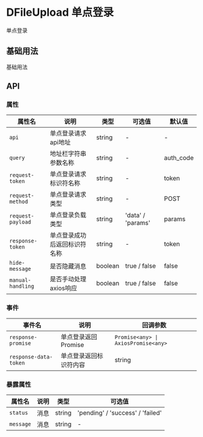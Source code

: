 # DFileUpload 单点登录

单点登录

## 基础用法

基础用法

## API

### 属性

| 属性名 | 说明 | 类型 | 可选值 | 默认值 |
|--------|------|------|--------|--------|
| `api` | 单点登录请求api地址 | string | - | - |
| `query` | 地址栏字符串参数名称 | string | - | auth_code
| `request-token` | 单点登录请求标识符名称 | string | - | token
| `request-method` | 单点登录请求类型 | string | - | POST
| `request-payload` | 单点登录负载类型 | string | 'data' / 'params' | params
| `response-token` | 单点登录成功后返回标识符名称 | string | - | token
| `hide-message` | 是否隐藏消息 | boolean | true / false | false
| `manual-handling` | 是否手动处理axios响应 | boolean | true / false | false

### 事件

| 事件名 | 说明 | 回调参数 |
|--------|-------|----------|
| `response-promise` | 单点登录返回Promise | `Promise<any> \| AxiosPromise<any>`
| `response-data-token` | 单点登录返回标识符内容 | string

### 暴露属性

| 属性名 | 说明 | 类型 | 可选值 |
|--------|------|------|--------|
| `status` | 消息 | string | 'pending' / 'success' / 'failed' |
| `message` | 消息 | string | - |
